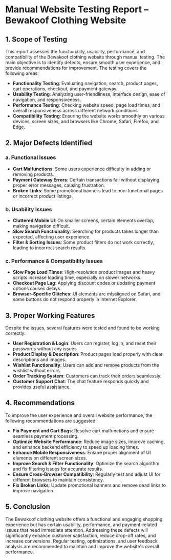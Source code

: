 # **Manual Website Testing Report – Bewakoof Clothing Website**  

## **1. Scope of Testing**  
This report assesses the functionality, usability, performance, and compatibility of the Bewakoof clothing website through manual testing. The main objective is to identify defects, ensure smooth user experience, and provide recommendations for improvement. The testing covers the following areas:  

- **Functionality Testing**: Evaluating navigation, search, product pages, cart operations, checkout, and payment gateway.  
- **Usability Testing**: Analyzing user-friendliness, interface design, ease of navigation, and responsiveness.  
- **Performance Testing**: Checking website speed, page load times, and overall responsiveness across different network conditions.  
- **Compatibility Testing**: Ensuring the website works smoothly on various devices, screen sizes, and browsers like Chrome, Safari, Firefox, and Edge.  

## **2. Major Defects Identified**  
### **a. Functional Issues**  
- **Cart Malfunctions**: Some users experience difficulty in adding or removing products.  
- **Payment Gateway Errors**: Certain transactions fail without displaying proper error messages, causing frustration.  
- **Broken Links**: Some promotional banners lead to non-functional pages or incorrect product listings.  

### **b. Usability Issues**  
- **Cluttered Mobile UI**: On smaller screens, certain elements overlap, making navigation difficult.  
- **Slow Search Functionality**: Searching for products takes longer than expected, affecting user experience.  
- **Filter & Sorting Issues**: Some product filters do not work correctly, leading to incorrect search results.  

### **c. Performance & Compatibility Issues**  
- **Slow Page Load Times**: High-resolution product images and heavy scripts increase loading time, especially on slower networks.  
- **Checkout Page Lag**: Applying discount codes or updating payment options causes delays.  
- **Browser-Specific Glitches**: UI elements are misaligned on Safari, and some buttons do not respond properly in Internet Explorer.  

## **3. Proper Working Features**  
Despite the issues, several features were tested and found to be working correctly:  
- **User Registration & Login**: Users can register, log in, and reset their passwords without any issues.  
- **Product Display & Description**: Product pages load properly with clear descriptions and images.  
- **Wishlist Functionality**: Users can add and remove products from the wishlist without errors.  
- **Order Tracking System**: Customers can track their orders seamlessly.  
- **Customer Support Chat**: The chat feature responds quickly and provides useful assistance.  

## **4. Recommendations**  
To improve the user experience and overall website performance, the following recommendations are suggested:  
- **Fix Payment and Cart Bugs**: Resolve cart malfunctions and ensure seamless payment processing.  
- **Optimize Website Performance**: Reduce image sizes, improve caching, and enhance backend efficiency to speed up loading times.  
- **Enhance Mobile Responsiveness**: Ensure proper alignment of UI elements on different screen sizes.  
- **Improve Search & Filter Functionality**: Optimize the search algorithm and fix filtering issues for accurate results.  
- **Ensure Cross-Browser Compatibility**: Regularly test and adjust UI for different browsers to maintain consistency.  
- **Fix Broken Links**: Update promotional banners and remove dead links to improve navigation.  

## **5. Conclusion**  
The Bewakoof clothing website offers a functional and engaging shopping experience but has certain usability, performance, and payment-related issues that need immediate attention. Addressing these defects will significantly enhance customer satisfaction, reduce drop-off rates, and increase conversions. Regular testing, optimizations, and user feedback analysis are recommended to maintain and improve the website's overall performance.
